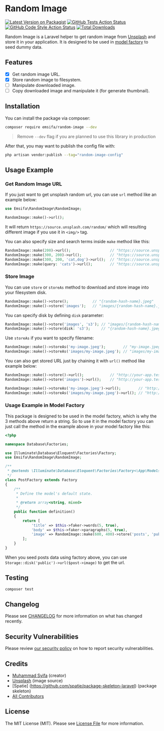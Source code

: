 # Random Image

[![Latest Version on Packagist](https://img.shields.io/packagist/v/emsifa/random-image.svg?style=flat-square)](https://packagist.org/packages/emsifa/random-image)
[![GitHub Tests Action Status](https://img.shields.io/github/workflow/status/emsifa/random-image/run-tests?label=tests)](https://github.com/emsifa/random-image/actions?query=workflow%3Arun-tests+branch%3Amain)
[![GitHub Code Style Action Status](https://img.shields.io/github/workflow/status/emsifa/random-image/Fix%20PHP%20code%20style%20issues?label=code%20style)](https://github.com/emsifa/random-image/actions?query=workflow%3A"Fix+PHP+code+style+issues"+branch%3Amain)
[![Total Downloads](https://img.shields.io/packagist/dt/emsifa/random-image.svg?style=flat-square)](https://packagist.org/packages/emsifa/random-image)

Random Image is a Laravel helper to get random image from [Unsplash](https://www.unsplash.com) and store it in your application. It is designed to be used in [model factory](https://laravel.com/docs/9.x/eloquent-factories) to seed dummy data.

## Features

* [x] Get random image URL.
* [x] Store random image to filesystem.
* [ ] Manipulate downloaded image.
* [ ] Copy downloaded image and manipulate it (for generate thumbnail).

## Installation

You can install the package via composer:

```bash
composer require emsifa/random-image --dev
```

> Remove `--dev` flag if you are planned to use this library in production

After that, you may want to publish the config file with:

```bash
php artisan vendor:publish --tag="random-image-config"
```

## Usage Example

### Get Random Image URL

If you just want to get unsplash random url, you can use `url` method like an example below:

```php
use Emsifa\RandomImage\RandomImage;

RandomImage::make()->url();
```

It will return `https://source.unsplash.com/random/` which will resulting different image if you use it in `<img/>` tag.

You can also specify size and search terms inside `make` method like this:

```php
RandomImage::make(200)->url();                  // "https://source.unsplash.com/random/200x200/"
RandomImage::make(300, 200)->url();             // "https://source.unsplash.com/random/300x200/"
RandomImage::make(300, 200, 'cat,dog')->url();  // "https://source.unsplash.com/random/300x200/?cat,dog"
RandomImage::make(query: 'cats')->url();        // "https://source.unsplash.com/random/?cats"
```

### Store Image

You can use `store` or `storeAs` method to download and store image into your filesystem disk.

```php
RandomImage::make()->store();           // "{random-hash-name}.jpeg"
RandomImage::make()->store('images');   // "images/{random-hash-name}.jpeg"
```

You can specify disk by defining `disk` parameter:

```php
RandomImage::make()->store('images', 's3'); // "images/{random-hash-name}.jpeg"
RandomImage::make()->store(disk: 's3');     // "{random-hash-name}.jpeg"
```

Use `storeAs` if you want to specify filename:

```php
RandomImage::make()->storeAs('my-image.jpeg');        // "my-image.jpeg"
RandomImage::make()->storeAs('images/my-image.jpeg'); // "images/my-image.jpeg"
```

You can also get stored URL just by chaining it with `url()` method like example below:

```php
RandomImage::make()->store()->url();            // "http://your-app.test/storage/{random-hash-name}.jpeg"
RandomImage::make()->store('images')->url();    // "http://your-app.test/storage/images/{random-hash-name}.jpeg"

RandomImage::make()->storeAs('my-image.jpeg')->url();        // "http://your-app.test/storage/my-image.jpeg"
RandomImage::make()->storeAs('images/my-image.jpeg')->url(); // "http://your-app.test/storage/images/my-image.jpeg"
```

### Usage Example in Model Factory

This package is designed to be used in the model factory, which is why the 3 methods above return a string. So to use it in the model factory you can just call the method in the example above in your model factory like this:

```php
<?php

namespace Database\Factories;

use Illuminate\Database\Eloquent\Factories\Factory;
use Emsifa\RandomImage\RandomImage;

/**
 * @extends \Illuminate\Database\Eloquent\Factories\Factory<\App\Models\Post>
 */
class PostFactory extends Factory
{
    /**
     * Define the model's default state.
     *
     * @return array<string, mixed>
     */
    public function definition()
    {
        return [
            'title' => $this->faker->words(5, true),
            'body' => $this->faker->paragraphs(5, true),
            'image' => RandomImage::make(600, 400)->store('posts', 'public'),
        ];
    }
}
```

When you seed posts data using factory above, you can use `Storage::disk('public')->url($post->image)` to get the url. 

## Testing

```bash
composer test
```

## Changelog

Please see [CHANGELOG](CHANGELOG.md) for more information on what has changed recently.

## Security Vulnerabilities

Please review [our security policy](../../security/policy) on how to report security vulnerabilities.

## Credits

- [Muhammad Syifa](https://github.com/emsifa) (creator)
- [Unsplash](https://unsplash.com/) (image source)
- [Spatie] (https://github.com/spatie/package-skeleton-laravel) (package skeleton)
- [All Contributors](../../contributors)

## License

The MIT License (MIT). Please see [License File](LICENSE.md) for more information.
